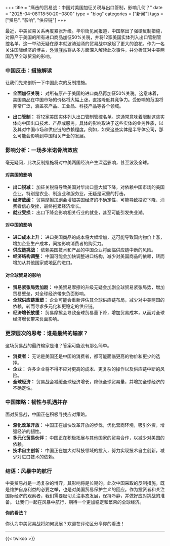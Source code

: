 +++
title = "痛击的贸易战：中国对美国加征关税与出口管制，影响几何？"
date = "2025-04-08T18:50:20+0800"
type = "blog"
categories = ["新闻"]
tags = ["贸易", "影响", "供应链"]
+++



最近，中美贸易关系再度紧张升级。华尔街见闻报道，中国祭出了强硬反制措施，对原产于美国的所有进口商品加征50%关税，并将12家美国实体列入出口管制管控名单。这一举动无疑在原本就波涛汹涌的贸易战中掀起了更大的浪花。作为一名关注国际经济的博主，[外贸驿站](/ "外贸人士必备的专业导航网站，外贸资源全汇聚，成长路上好帮手")将从多方面深入解读此次事件，并分析其对中美两国乃至全球贸易的影响。

### 中国反击：措施解读

让我们先来剖析一下中国此次的反制措施。

*   **全面加征关税：** 对所有原产于美国的进口商品再加征50%关税。这意味着，美国商品在中国市场的价格将大幅上涨，直接降低其竞争力。受影响的范围将非常广泛，涵盖农产品、工业品、科技产品等各个领域。

*   **出口管制：** 将12家美国实体列入出口管制管控名单。这通常意味着限制这些实体向中国出口技术、产品或服务。具体的影响取决于这些实体的业务性质，以及其对中国市场和供应链的依赖程度。例如，如果这些实体是半导体公司，那么可能会影响到中国相关产业的发展。

### 影响分析：一场多米诺骨牌效应

毫无疑问，此次反制措施将对中美两国经济产生深远影响，甚至波及全球。

#### 对美国的影响

*   **出口锐减：** 加征关税将导致美国对华出口量大幅下降，对依赖中国市场的美国企业，特别是农业、制造业和服务业，无疑是沉重的打击。
*   **经济放缓：** 贸易摩擦加剧会增加美国经济的不确定性，可能导致投资下降、消费者信心受挫，最终拖累经济增长。
*   **就业受损：** 出口下降会影响相关行业的就业，甚至可能引发失业潮。

#### 对中国的影响

*   **进口成本上升：** 进口美国商品的成本将大幅增加，这可能导致国内物价上涨，增加企业生产成本，间接影响消费者的购买力。
*   **供应链挑战：** 依赖美国技术和产品的中国企业将面临供应链中断的风险。
*   **经济结构调整：** 中国可能会加快调整进口结构，减少对美国商品的依赖，转而增加从其他国家或地区的进口。

#### 对全球贸易的影响

*   **贸易紧张局势加剧：** 中美贸易摩擦的升级无疑会加剧全球贸易紧张局势，增加贸易壁垒，对全球经济带来负面影响。
*   **全球供应链重塑：** 企业可能会重新评估其全球供应链布局，减少对中美两国的依赖，转而寻求多元化和更稳定的供应链。
*   **经济增长放缓：** 贸易摩擦会导致全球贸易量下降，增加贸易成本，从而对全球经济增长带来负面影响。

### 更深层次的思考：谁是最终的输家？

这场贸易战的最终输家是谁？答案可能没有那么简单。

*   **消费者：** 无论是美国还是中国的消费者，都可能面临更高的物价和更少的选择。
*   **企业：** 许多企业将不得不应对更高的成本、更复杂的操作以及供应链中断的风险。
*   **全球经济：** 贸易战会减缓全球经济增长，降低全球贸易量，并增加全球经济的不确定性。

### 中国策略：韧性与机遇并存

面对贸易战，中国正在积极寻找应对策略。

*   **深化改革开放：** 中国正在加快改革开放的步伐，优化营商环境，吸引外资，增强经济的韧性。
*   **多元化贸易伙伴：** 中国正在积极拓展与其他国家的贸易合作，以减少对美国的依赖。
*   **技术自主创新：** 中国正在加大对科技领域的投入，努力实现技术自主创新，减少对进口技术的依赖。

### 结语：风暴中的航行

中美贸易战是一场复杂的博弈，其影响将是长期的。此次中国采取的反制措施，既是维护自身利益的必要之举，也是对美国贸易保护主义的回应。作为投资者和关注国际经济的观察者，我们需要密切关注事态发展，保持冷静，并做好应对挑战的准备。 让我们一起在风暴中航行，期待一个更加稳定和繁荣的全球经济。

**你的看法？**

你认为中美贸易战将如何发展？欢迎在评论区分享你的看法！

---

{{< twikoo >}}  <!-- 使用默认设置 -->
